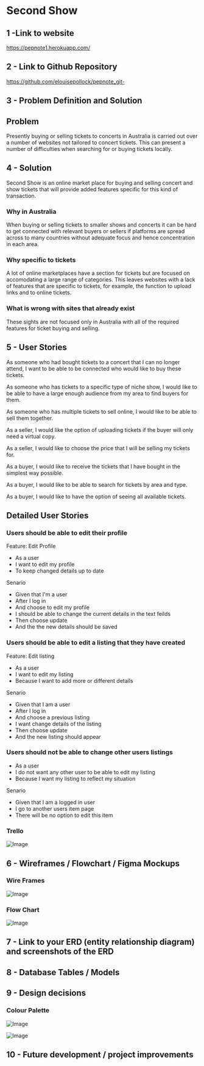 
# Second Show 

## 1 -Link to website 
https://pepnote1.herokuapp.com/

## 2 - Link to Github Repository 
https://github.com/elouisepollock/pepnote_git-

## 3 - Problem Definition and Solution

## Problem 
Presently buying or selling tickets to concerts in Australia is carried out over a number of websites not tailored to concert tickets. This can present a number of difficulties when searching for or buying tickets locally. 

## 4 - Solution
Second Show is an online market place for buying and selling concert and show tickets that will provide added features specific for this kind of transaction.

### Why in Australia
When buying or selling tickets to smaller shows and concerts it can be hard to get connected with relevant buyers or sellers if platforms are spread across to many countries without adequate focus and hence concentration in each area.

### Why specific to tickets
A lot of online marketplaces have a section for tickets but are focused on accomodating a large range of categories. This leaves websites with a lack of features that are specific to tickets, for example, the function to upload links and to online tickets.

### What is wrong with sites that already exist
These sights are not focused only in Australia with all of the required features for ticket buying and selling.


## 5 - User Stories

As someone who had bought tickets to a concert that I can no longer  attend, I want to be able to be connected who would like to buy these tickets.

As someone who has tickets to a specific type of niche show, I would like to be able to have a large enough audience from my area to find buyers for them.

As someone who has multiple tickets to sell online, I would like to be able to sell them together.

As a seller, I would like the option of uploading tickets if the buyer will only need a virtual copy.

As a seller, I would like to choose the price that I will be selling my tickets for.

As a buyer, I would like to receive the tickets that I have bought in the simplest way possible.

As a buyer, I would like to be able to search for tickets by area and type.
 
As a buyer, I would like to have the option of seeing all available tickets.


## Detailed User Stories

### Users should be able to edit their profile 

Feature: Edit Profile

- As a user
- I want to edit my profile
- To keep changed details up to date

Senario

- Given that I'm a user
- After I log in 
- And choose to edit my profile
- I should be able to change the current details in the text feilds
- Then choose update
- And the the new details should be saved

### Users should be able to edit a listing that they have created

Feature: Edit listing

- As a user
- I want to edit my listing
- Because I want to add more or different details

Senario 

- Given that I am a user
- After I log in 
- And choose a previous listing 
- I want change details of the listing 
- Then choose update
- And the new listing should appear

### Users should not be able to change other users listings

- As a user 
- I do not want any other user to be able to edit my listing
- Because I want my listing to reflect my situation

Senario

- Given that I am a logged in user
- I go to another users item page
- There will be no option to edit this item

### Trello
![Image](https://github.com/elouisepollock/Images/blob/master/Screen%20Shot%202018-05-01%20at%2010.11.36%20am.png?raw=true)

## 6 - Wireframes / Flowchart / Figma Mockups

### Wire Frames
![Image](https://github.com/elouisepollock/Images/blob/master/Screen%20Shot%202018-05-03%20at%2012.56.39%20pm.png?raw=true)

### Flow Chart
![Image](https://github.com/elouisepollock/Images/blob/master/Screen%20Shot%202018-05-11%20at%201.46.43%20pm.png?raw=true)


## 7 - Link to your ERD (entity relationship diagram) and screenshots of the ERD


## 8 - Database Tables / Models
## 9 - Design decisions 

### Colour Palette
![Image](https://github.com/elouisepollock/Images/blob/master/Screen%20Shot%202018-05-02%20at%208.31.22%20pm.png?raw=true)

![Image](https://github.com/elouisepollock/Images/blob/master/Screen%20Shot%202018-05-02%20at%208.59.31%20pm.png?raw=true)

## 10 - Future development / project improvements








